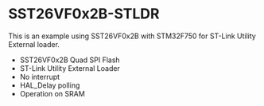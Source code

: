 # SST26VF0x2B-STLDR
This is an example using SST26VF0x2B with STM32F750 for ST-Link Utility External loader. 
 - SST26VF0x2B Quad SPI Flash 
 - ST-Link Utility External Loader
 - No interrupt
 - HAL_Delay polling
 - Operation on SRAM
